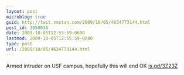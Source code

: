 ```yaml
---
layout: post
microblog: true
guid: http://twit.vmstan.com/2009/10/05/4634773144.html
post_id: 3050036
date: 2009-10-05T12:55:59-0600
lastmod: 2009-10-05T12:55:59-0600
type: post
url: /2009/10/05/4634773144.html
---
```

Armed intruder on USF campus, hopefully this will end OK [is.gd/3Z23Z](http://is.gd/3Z23Z)
